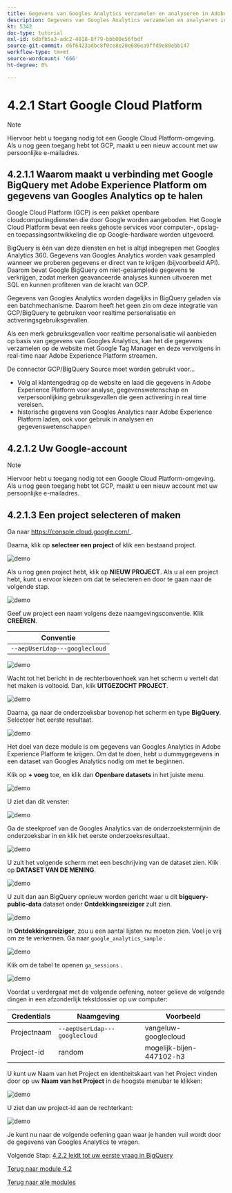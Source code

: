 ```yaml
---
title: Gegevens van Googles Analytics verzamelen en analyseren in Adobe Experience Platform met de BigQuery Source-connector - Maak uw Google Cloud Platform-account
description: Gegevens van Googles Analytics verzamelen en analyseren in Adobe Experience Platform met de BigQuery Source-connector - Maak uw Google Cloud Platform-account
kt: 5342
doc-type: tutorial
exl-id: 6dbfb5a3-adc2-4818-8f79-bbb00e56fbdf
source-git-commit: d6f6423adbc8f0ce8e20e686ea9ffd9e80ebb147
workflow-type: tm+mt
source-wordcount: '666'
ht-degree: 0%

---
```


# 4.2.1 Start Google Cloud Platform

>[!NOTE]
>
>Hiervoor hebt u toegang nodig tot een Google Cloud Platform-omgeving. Als u nog geen toegang hebt tot GCP, maakt u een nieuw account met uw persoonlijke e-mailadres.

## 4.2.1.1 Waarom maakt u verbinding met Google BigQuery met Adobe Experience Platform om gegevens van Googles Analytics op te halen

Google Cloud Platform (GCP) is een pakket openbare cloudcomputingdiensten die door Google worden aangeboden. Het Google Cloud Platform bevat een reeks gehoste services voor computer-, opslag- en toepassingsontwikkeling die op Google-hardware worden uitgevoerd.

BigQuery is één van deze diensten en het is altijd inbegrepen met Googles Analytics 360. Gegevens van Googles Analytics worden vaak gesampled wanneer we proberen gegevens er direct van te krijgen (bijvoorbeeld API). Daarom bevat Google BigQuery om niet-gesamplede gegevens te verkrijgen, zodat merken geavanceerde analyses kunnen uitvoeren met SQL en kunnen profiteren van de kracht van GCP.

Gegevens van Googles Analytics worden dagelijks in BigQuery geladen via een batchmechanisme. Daarom heeft het geen zin om deze integratie van GCP/BigQuery te gebruiken voor realtime personalisatie en activeringsgebruiksgevallen.

Als een merk gebruiksgevallen voor realtime personalisatie wil aanbieden op basis van gegevens van Googles Analytics, kan het die gegevens verzamelen op de website met Google Tag Manager en deze vervolgens in real-time naar Adobe Experience Platform streamen.

De connector GCP/BigQuery Source moet worden gebruikt voor...

- Volg al klantengedrag op de website en laad die gegevens in Adobe Experience Platform voor analyse, gegevenswetenschap en verpersoonlijking gebruiksgevallen die geen activering in real time vereisen.
- historische gegevens van Googles Analytics naar Adobe Experience Platform laden, ook voor gebruik in analysen en gegevenswetenschappen

## 4.2.1.2 Uw Google-account

>[!NOTE]
>
>Hiervoor hebt u toegang nodig tot een Google Cloud Platform-omgeving. Als u nog geen toegang hebt tot GCP, maakt u een nieuw account met uw persoonlijke e-mailadres.

## 4.2.1.3 Een project selecteren of maken

Ga naar [ https://console.cloud.google.com/ ](https://console.cloud.google.com/).

Daarna, klik op **selecteer een project** of klik een bestaand project.

![ demo ](./images/ex12.png)

Als u nog geen project hebt, klik op **NIEUW PROJECT**. Als u al een project hebt, kunt u ervoor kiezen om dat te selecteren en door te gaan naar de volgende stap.

![ demo ](./images/ex1createproject.png)

Geef uw project een naam volgens deze naamgevingsconventie. Klik **CREËREN**.

| Conventie |
| ----------------- |
| `--aepUserLdap---googlecloud` |

![ demo ](./images/ex13.png)

Wacht tot het bericht in de rechterbovenhoek van het scherm u vertelt dat het maken is voltooid. Dan, klik **UITGEZOCHT PROJECT**.

![ demo ](./images/ex14.png)

Daarna, ga naar de onderzoeksbar bovenop het scherm en type **BigQuery**. Selecteer het eerste resultaat.

![ demo ](./images/ex17.png)

Het doel van deze module is om gegevens van Googles Analytics in Adobe Experience Platform te krijgen. Om dat te doen, hebt u dummygegevens in een dataset van Googles Analytics nodig om met te beginnen.

Klik op **+ voeg** toe, en klik dan **Openbare datasets** in het juiste menu.

![ demo ](./images/ex118.png)

U ziet dan dit venster:

![ demo ](./images/ex119.png)

Ga de steekproef van de Googles Analytics van de onderzoekstermijn **&#x200B;**&#x200B;in de onderzoeksbar in en klik het eerste onderzoeksresultaat.

![ demo ](./images/ex120.png)

U zult het volgende scherm met een beschrijving van de dataset zien. Klik op **DATASET VAN DE MENING**.

![ demo ](./images/ex121.png)

U zult dan aan BigQuery opnieuw worden gericht waar u dit **bigquery-public-data** dataset onder **Ontdekkingsreiziger** zult zien.

![ demo ](./images/ex122a.png)

In **Ontdekkingsreiziger**, zou u een aantal lijsten nu moeten zien. Voel je vrij om ze te verkennen. Ga naar `google_analytics_sample` .

![ demo ](./images/ex122.png)

Klik om de tabel te openen `ga_sessions` .

![ demo ](./images/ex123.png)

Voordat u verdergaat met de volgende oefening, noteer gelieve de volgende dingen in een afzonderlijk tekstdossier op uw computer:

| Credentials | Naamgeving | Voorbeeld |
| ----------------- |-------------| -------------|
| Projectnaam | `--aepUserLdap---googlecloud` | vangeluw-googlecloud |
| Project-id | random | mogelijk-bijen-447102-h3 |

U kunt uw Naam van het Project en identiteitskaart van het Project vinden door op uw **Naam van het Project** in de hoogste menubar te klikken:

![ demo ](./images/ex1projectMenu.png)

U ziet dan uw project-id aan de rechterkant:

![ demo ](./images/ex1projetcselection.png)

Je kunt nu naar de volgende oefening gaan waar je handen vuil wordt door de gegevens van Googles Analytics te vragen.

Volgende Stap: [ 4.2.2 leidt tot uw eerste vraag in BigQuery ](./ex2.md)

[Terug naar module 4.2](./customer-journey-analytics-bigquery-gcp.md)

[Terug naar alle modules](./../../../overview.md)

